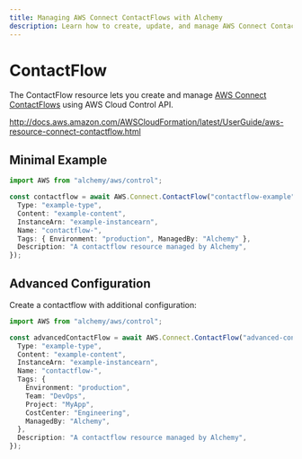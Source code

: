 ```yaml
---
title: Managing AWS Connect ContactFlows with Alchemy
description: Learn how to create, update, and manage AWS Connect ContactFlows using Alchemy Cloud Control.
---
```


# ContactFlow

The ContactFlow resource lets you create and manage [AWS Connect ContactFlows](https://docs.aws.amazon.com/connect/latest/userguide/) using AWS Cloud Control API.

http://docs.aws.amazon.com/AWSCloudFormation/latest/UserGuide/aws-resource-connect-contactflow.html

## Minimal Example

```ts
import AWS from "alchemy/aws/control";

const contactflow = await AWS.Connect.ContactFlow("contactflow-example", {
  Type: "example-type",
  Content: "example-content",
  InstanceArn: "example-instancearn",
  Name: "contactflow-",
  Tags: { Environment: "production", ManagedBy: "Alchemy" },
  Description: "A contactflow resource managed by Alchemy",
});
```

## Advanced Configuration

Create a contactflow with additional configuration:

```ts
import AWS from "alchemy/aws/control";

const advancedContactFlow = await AWS.Connect.ContactFlow("advanced-contactflow", {
  Type: "example-type",
  Content: "example-content",
  InstanceArn: "example-instancearn",
  Name: "contactflow-",
  Tags: {
    Environment: "production",
    Team: "DevOps",
    Project: "MyApp",
    CostCenter: "Engineering",
    ManagedBy: "Alchemy",
  },
  Description: "A contactflow resource managed by Alchemy",
});
```

